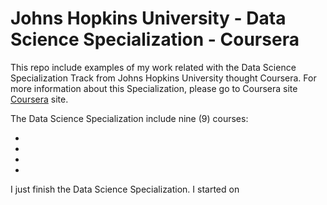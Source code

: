 # Johns Hopkins University - Data Science Specialization - Coursera
This repo include examples of my work related with the Data Science Specialization Track from Johns Hopkins University thought Coursera. 
For more information about this Specialization, please go to Coursera site [Coursera](http://www.coursera.org/specializations/jhu-data-science) site.

The Data Science Specialization include nine (9) courses:

*  
* 
* 
* 




I just finish the Data Science Specialization. I started on  
